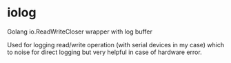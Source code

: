 # iolog
Golang io.ReadWriteCloser wrapper with log buffer

Used for logging read/write operation (with serial devices in my case) which to noise for direct logging but very helpful in case of hardware error.

